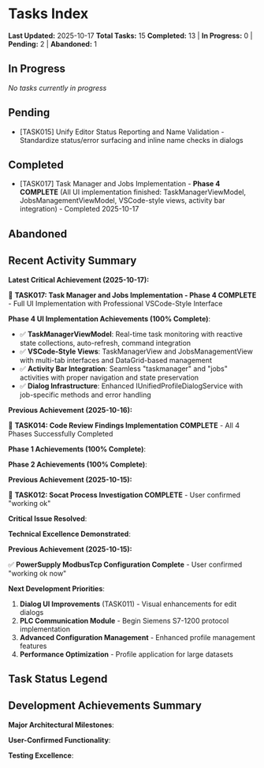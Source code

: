 # Tasks Index

**Last Updated:** 2025-10-17
**Total Tasks:** 15
**Completed:** 13 | **In Progress:** 0 | **Pending:** 2 | **Abandoned:** 1

## In Progress

*No tasks currently in progress*

## Pending

- [TASK015] Unify Editor Status Reporting and Name Validation - Standardize status/error surfacing and inline name checks in dialogs

## Completed

- [TASK017] Task Manager and Jobs Implementation - **Phase 4 COMPLETE** (All UI implementation finished: TaskManagerViewModel, JobsManagementViewModel, VSCode-style views, activity bar integration) - Completed 2025-10-17


## Abandoned



## Recent Activity Summary

**Latest Critical Achievement (2025-10-17):**

🎉 **TASK017: Task Manager and Jobs Implementation - Phase 4 COMPLETE** - Full UI Implementation with Professional VSCode-Style Interface

**Phase 4 UI Implementation Achievements (100% Complete)**:
- ✅ **TaskManagerViewModel**: Real-time task monitoring with reactive state collections, auto-refresh, command integration
- ✅ **VSCode-Style Views**: TaskManagerView and JobsManagementView with multi-tab interfaces and DataGrid-based management
- ✅ **Activity Bar Integration**: Seamless "taskmanager" and "jobs" activities with proper navigation and state preservation
- ✅ **Dialog Infrastructure**: Enhanced IUnifiedProfileDialogService with job-specific methods and error handling

**Previous Achievement (2025-10-16):**

🎉 **TASK014: Code Review Findings Implementation COMPLETE** - All 4 Phases Successfully Completed

**Phase 1 Achievements (100% Complete)**:

**Phase 2 Achievements (100% Complete)**:

**Previous Achievement (2025-10-15):**

🎉 **TASK012: Socat Process Investigation COMPLETE** - User confirmed "working ok"

**Critical Issue Resolved**:

**Technical Excellence Demonstrated**:

**Previous Achievement (2025-10-15):**

✅ **PowerSupply ModbusTcp Configuration Complete** - User confirmed "working ok now"

**Next Development Priorities**:

1. **Dialog UI Improvements** (TASK011) - Visual enhancements for edit dialogs
2. **PLC Communication Module** - Begin Siemens S7-1200 protocol implementation
3. **Advanced Configuration Management** - Enhanced profile management features
4. **Performance Optimization** - Profile application for large datasets


## Task Status Legend


## Development Achievements Summary

**Major Architectural Milestones**:

**User-Confirmed Functionality**:

**Testing Excellence**:
